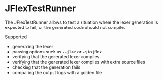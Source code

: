 <!--
  Copyright 2023, Gerwin Klein, Régis Décamps, Steve Rowe
  SPDX-License-Identifier: CC-BY-SA-4.0
-->

# JFlexTestRunner

The JFlexTestRunner allows to test a situation where the lexer generation
is expected to fail, or the generated code should not compile.

Supported:
- generating the lexer
- passing options such as `--jlex` or `-q` to jflex
- verifying that the generated lexer compiles
- verifying that the generated lexer compiles with extra source files
- checking that the generation fails
- comparing the output logs with a golden file
